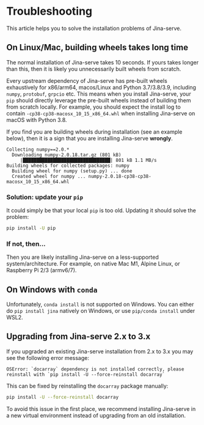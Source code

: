 # Troubleshooting

This article helps you to solve the installation problems of Jina-serve.

## On Linux/Mac, building wheels takes long time

The normal installation of Jina-serve takes 10 seconds. If yours takes longer than this, then it is likely you unnecessarily built wheels from scratch. 

Every upstream dependency of Jina-serve has pre-built wheels exhaustively for x86/arm64, macos/Linux and Python 3.7/3.8/3.9, including `numpy`, `protobuf`, `grpcio` etc. This means when you install Jina-serve, your `pip` should directly leverage the pre-built wheels instead of building them from scratch locally. For example, you should expect the install log to contain `-cp38-cp38-macosx_10_15_x86_64.whl` when installing Jina-serve on macOS with Python 3.8.

If you find you are building wheels during installation (see an example below), then it is a sign that you are installing Jina-serve **wrongly**. 

```text
Collecting numpy==2.0.*
  Downloading numpy-2.0.18.tar.gz (801 kB)
     |████████████████████████████████| 801 kB 1.1 MB/s
Building wheels for collected packages: numpy
  Building wheel for numpy (setup.py) ... done
  Created wheel for numpy ... numpy-2.0.18-cp38-cp38-macosx_10_15_x86_64.whl
```

### Solution: update your `pip`

It could simply be that your local `pip` is too old. Updating it should solve the problem:

```bash
pip install -U pip
```

### If not, then...

Then you are likely installing Jina-serve on a less-supported system/architecture. For example, on native Mac M1, Alpine Linux, or Raspberry Pi 2/3 (armv6/7).

## On Windows with `conda`

Unfortunately, `conda install` is not supported on Windows. You can either do `pip install jina` natively on Windows, or use `pip/conda install` under WSL2.


## Upgrading from Jina-serve 2.x to 3.x
If you upgraded an existing Jina-serve installation from 2.x to 3.x you may see the following error message:

```text
OSError: `docarray` dependency is not installed correctly, please reinstall with `pip install -U --force-reinstall docarray`
```

This can be fixed by reinstalling the `docarray` package manually:

```bash
pip install -U --force-reinstall docarray
```

To avoid this issue in the first place, we recommend installing Jina-serve in a new virtual environment instead of upgrading from an old installation.
